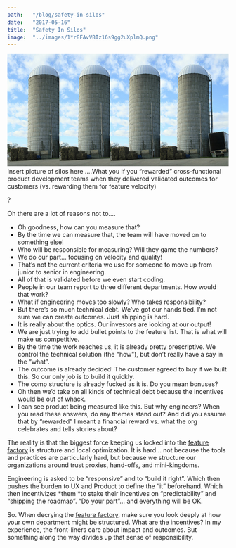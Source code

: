 ```yaml
---
path:	"/blog/safety-in-silos"
date:	"2017-05-16"
title:	"Safety In Silos"
image:	"../images/1*r8FAvV8Iz16s9gg2uXplmQ.png"
---
```


![](../images/1*r8FAvV8Iz16s9gg2uXplmQ.png)Insert picture of silos here ….What you if you “rewarded” cross-functional product development teams when they delivered validated outcomes for customers (vs. rewarding them for feature velocity)

?

Oh there are a lot of reasons not to….

* Oh goodness, how can you measure that?
* By the time we can measure that, the team will have moved on to something else!
* Who will be responsible for measuring? Will they game the numbers?
* We do our part… focusing on velocity and quality!
* That’s not the current criteria we use for someone to move up from junior to senior in engineering.
* All of that is validated before we even start coding.
* People in our team report to three different departments. How would that work?
* What if engineering moves too slowly? Who takes responsibility?
* But there’s so much technical debt. We’ve got our hands tied. I’m not sure we can create outcomes. Just shipping is hard.
* It is really about the optics. Our investors are looking at our output!
* We are just trying to add bullet points to the feature list. That is what will make us competitive.
* By the time the work reaches us, it is already pretty prescriptive. We control the technical solution (the “how”), but don’t really have a say in the “what”.
* The outcome is already decided! The customer agreed to buy if we built this. So our only job is to build it quickly.
* The comp structure is already fucked as it is. Do you mean bonuses?
* Oh then we’d take on all kinds of technical debt because the incentives would be out of whack.
* I can see product being measured like this. But why engineers?
When you read these answers, do any themes stand out? And did you assume that by “rewarded” I meant a financial reward vs. what the org celebrates and tells stories about?

The reality is that the biggest force keeping us locked into the [feature factory](https://hackernoon.com/12-signs-youre-working-in-a-feature-factory-44a5b938d6a2) is structure and local optimization. It is hard… not because the tools and practices are particularly hard, but because we structure our organizations around trust proxies, hand-offs, and mini-kingdoms.

Engineering is asked to be “responsive” and to “build it right”. Which then pushes the burden to UX and Product to define the “it” beforehand. Which then incentivizes *them *to stake their incentives on “predictability” and “shipping the roadmap”. “Do your part”… and everything will be OK.

So. When decrying the [feature factory](https://hackernoon.com/12-signs-youre-working-in-a-feature-factory-44a5b938d6a2), make sure you look deeply at how your own department might be structured. What are the incentives? In my experience, the front-liners care about impact and outcomes. But something along the way divides up that sense of responsibility.

